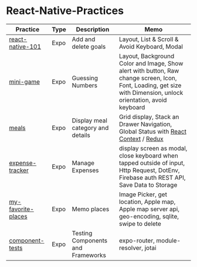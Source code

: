 # React-Native-Practices

| Practice                                                                                                   | Type | Description                       | Memo                                                                                                                                                                                                                                                                                                     |
| ---------------------------------------------------------------------------------------------------------- | ---- | --------------------------------- | -------------------------------------------------------------------------------------------------------------------------------------------------------------------------------------------------------------------------------------------------------------------------------------------------------- |
| [react-native-101](https://github.com/jinyongnan810/React-Native-Practices/tree/main/react-native-101)     | Expo | Add and delete goals              | Layout, List & Scroll & Avoid Keyboard, Modal                                                                                                                                                                                                                                                            |
| [mini-game](https://github.com/jinyongnan810/React-Native-Practices/tree/main/mini-game)                   | Expo | Guessing Numbers                  | Layout, Background Color and Image, Show alert with button, Raw change screen, Icon, Font, Loading, get size with Dimension, unlock orientation, avoid keyboard                                                                                                                                          |
| [meals](https://github.com/jinyongnan810/React-Native-Practices/tree/main/meals)                           | Expo | Display meal category and details | Grid display, Stack an Drawer Navigation, Global Status with [React Context](https://github.com/jinyongnan810/React-Native-Practices/commit/5b7baaf115b853d22716de0f3532b655f79af0cf) / [Redux](https://github.com/jinyongnan810/React-Native-Practices/commit/d24e134dc043e25e595abf0cb5de942fc4887bd4) |
| [expense-tracker](https://github.com/jinyongnan810/React-Native-Practices/tree/main/expense-tracker)       | Expo | Manage Expenses                   | display screen as modal, close keyboard when tapped outside of input, Http Request, DotEnv, Firebase auth REST API, Save Data to Storage                                                                                                                                                                 |
| [my-favorite-places](https://github.com/jinyongnan810/React-Native-Practices/tree/main/my-favorite-places) | Expo | Memo places                       | Image Picker, get location, Apple map, Apple map server api, geo-encoding, sqlite, swipe to delete                                                                                                                                                                                                       |
| [component-tests](https://github.com/jinyongnan810/React-Native-Practices/tree/main/component-test)        | Expo | Testing Components and Frameworks | expo-router, module-resolver, jotai                                                                                                                                                                                                                                                                      |
